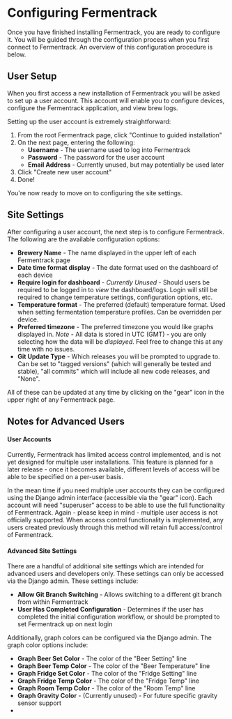 # Configuring Fermentrack

Once you have finished installing Fermentrack, you are ready to configure it. You will be guided through the configuration process when you first connect to Fermentrack. An overview of this configuration procedure is below.

## User Setup

When you first access a new installation of Fermentrack you will be asked to set up a user account. This account will enable you to configure devices, configure the Fermentrack application, and view brew logs.

Setting up the user account is extremely straightforward:

1. From the root Fermentrack page, click "Continue to guided installation"
1. On the next page, entering the following:
    - **Username** - The username used to log into Fermentrack
    - **Password** - The password for the user account
    - **Email Address** - Currently unused, but may potentially be used later
1. Click "Create new user account"
1. Done!

You're now ready to move on to configuring the site settings.

## Site Settings

After configuring a user account, the next step is to configure Fermentrack. The following are the available configuration options:

* **Brewery Name** - The name displayed in the upper left of each Fermentrack page
* **Date time format display** - The date format used on the dashboard of each device
* **Require login for dashboard** - *Currently Unused* - Should users be required to be logged in to *view* the dashboard/logs. Login will still be required to change temperature settings, configuration options, etc.
* **Temperature format** - The preferred (default) temperature format. Used when setting fermentation temperature profiles. Can be overridden per device.
* **Preferred timezone** - The preferred timezone you would like graphs displayed in. *Note* - All data is stored in UTC (GMT) - you are only selecting how the data will be *displayed*. Feel free to change this at any time with no issues. 
* **Git Update Type** - Which releases you will be prompted to upgrade to. Can be set to "tagged versions" (which will generally be tested and stable), "all commits" which will include all new code releases, and "None".

All of these can be updated at any time by clicking on the "gear" icon in the upper right of any Fermentrack page.


## Notes for Advanced Users

#### User Accounts

Currently, Fermentrack has limited access control implemented, and is not yet designed for multiple user installations. This feature is planned for a later release - once it becomes available, different levels of access will be able to be specified on a per-user basis.

In the mean time if you need multiple user accounts they can be configured using the Django admin interface (accessible via the "gear" icon). Each account will need "superuser" access to be able to use the full functionality of Fermentrack. Again - please keep in mind - multiple user access is not officially supported. When access control functionality is implemented, any users created previously through this method will retain full access/control of Fermentrack.

#### Advanced Site Settings

There are a handful of additional site settings which are intended for advanced users and developers only. These settings can only be accessed via the Django admin. These settings include:

* **Allow Git Branch Switching** - Allows switching to a different git branch from within Fermentrack
* **User Has Completed Configuration** - Determines if the user has completed the initial configuration workflow, or should be prompted to set Fermentrack up on next login

Additionally, graph colors can be configured via the Django admin. The graph color options include:

* **Graph Beer Set Color** - The color of the "Beer Setting" line
* **Graph Beer Temp Color** - The color of the "Beer Temperature" line
* **Graph Fridge Set Color** - The color of the "Fridge Setting" line
* **Graph Fridge Temp Color** - The color of the "Fridge Temp" line
* **Graph Room Temp Color** - The color of the "Room Temp" line
* **Graph Gravity Color** - (Currently unused) - For future specific gravity sensor support
* 

